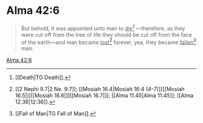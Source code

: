# Alma 42:6

> But behold, it was appointed unto man to <u>die</u>[^a] —therefore, as they were cut off from the tree of life they should be cut off from the face of the earth—and man became <u>lost</u>[^b] forever, yea, they became <u>fallen</u>[^c] man.

[Alma 42:6](https://www.churchofjesuschrist.org/study/scriptures/bofm/alma/42?lang=eng&id=p6#p6)


[^a]: [[Death|TG Death]].  
[^b]: [[2 Nephi 9.7|2 Ne. 9:7]]; [[Mosiah 16.4|Mosiah 16:4 (4–7)]][[Mosiah 16.5|]][[Mosiah 16.6|]][[Mosiah 16.7|]]; [[Alma 11.45|Alma 11:45]]; [[Alma 12.36|12:36]].  
[^c]: [[Fall of Man|TG Fall of Man]].  

